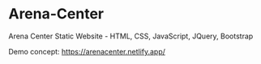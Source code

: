 # Arena-Center
Arena Center Static Website - HTML, CSS, JavaScript, JQuery, Bootstrap

Demo concept: https://arenacenter.netlify.app/
